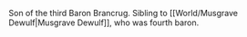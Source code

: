 Son of the third Baron Brancrug. 
Sibling to [[World/Musgrave Dewulf|Musgrave Dewulf]], who was fourth baron.